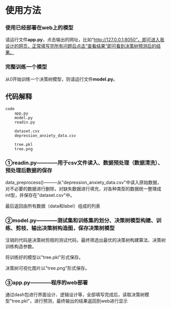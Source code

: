 # 使用方法
### 使用已经部署在web上的模型
请运行文件**app.py**，点击输出的网址，比如“http://127.0.0.1:8050”，即可进入我设计的网页，正常填写完所有问题后点击“查看结果”即可看到决策树预测后的结果。
### 完整训练一个模型
从0开始训练一个决策树模型，则请运行文件**model.py**。

## 代码解释
```
code
    app.py
    model.py
    readin.py

    dataset.csv
    depression_anxiety_data.csv

    tree.pkl
    tree.png
```
### ①readin.py————用于csv文件读入、数据预处理（数据清洗）、预处理后数据的保存
data_preprocess()———从"depression_anxiety_data.csv"中读入原始数据，对不必要的数据进行删除，对缺失数据进行填充，对各种类型的数据统一整理成int型，并保存在"dataset.csv"中。

最后返回由所有数据（data和label）组成的列表

### ②model.py————测试集和训练集的划分、决策树模型构建、训练、剪枝、输出决策树构造图，保存决策树模型

注销的代码是决策树剪枝的测试代码，最终筛选出最优的决策树构建算法、决策树训练构造参数。 

将训练好的模型以"tree.pkl"形式保存。  

决策树可视化图片以"tree.png"形式保存。  

### ③app.py————程序的web部署
通过dash包进行界面设计、逻辑设计等，全部填写完成后，读取决策树模型"tree.pkl"，进行预测，最终输出的结果返回到web进行显示


